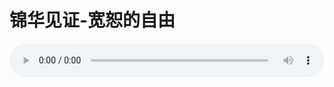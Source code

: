 # 锦华见证-宽恕的自由

<audio style="width: 100%;" preload="false" controls controlslist="nodownload"><source src="http://file.simai.life/audio/mp3/old/12371.mp3" type="audio/mpeg">Your browser does not support the audio element.</audio>


